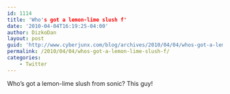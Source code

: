 ```yaml
---
id: 1114
title: 'Who's got a lemon-lime slush f'
date: '2010-04-04T16:19:25-04:00'
author: DizkoDan
layout: post
guid: 'http://www.cyberjunx.com/blog/archives/2010/04/04/whos-got-a-lemon-lime-slush-f/'
permalink: /2010/04/04/whos-got-a-lemon-lime-slush-f/
categories:
    - Twitter
---
```


Who’s got a lemon-lime slush from sonic? This guy!